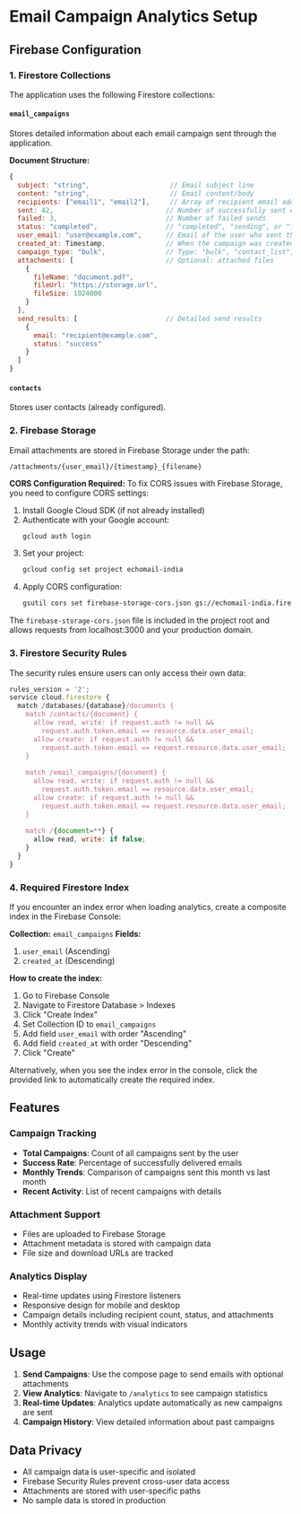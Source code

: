 # Email Campaign Analytics Setup

## Firebase Configuration

### 1. Firestore Collections

The application uses the following Firestore collections:

#### `email_campaigns`
Stores detailed information about each email campaign sent through the application.

**Document Structure:**
```javascript
{
  subject: "string",                    // Email subject line
  content: "string",                    // Email content/body
  recipients: ["email1", "email2"],     // Array of recipient email addresses
  sent: 42,                            // Number of successfully sent emails
  failed: 3,                           // Number of failed sends
  status: "completed",                 // "completed", "sending", or "failed"
  user_email: "user@example.com",      // Email of the user who sent the campaign
  created_at: Timestamp,               // When the campaign was created
  campaign_type: "bulk",               // Type: "bulk", "contact_list", "manual", etc.
  attachments: [                       // Optional: attached files
    {
      fileName: "document.pdf",
      fileUrl: "https://storage.url",
      fileSize: 1024000
    }
  ],
  send_results: [                      // Detailed send results
    {
      email: "recipient@example.com",
      status: "success"
    }
  ]
}
```

#### `contacts`
Stores user contacts (already configured).

### 2. Firebase Storage

Email attachments are stored in Firebase Storage under the path:
```
/attachments/{user_email}/{timestamp}_{filename}
```

**CORS Configuration Required:**
To fix CORS issues with Firebase Storage, you need to configure CORS settings:

1. Install Google Cloud SDK (if not already installed)
2. Authenticate with your Google account:
   ```bash
   gcloud auth login
   ```
3. Set your project:
   ```bash
   gcloud config set project echomail-india
   ```
4. Apply CORS configuration:
   ```bash
   gsutil cors set firebase-storage-cors.json gs://echomail-india.firebasestorage.app
   ```

The `firebase-storage-cors.json` file is included in the project root and allows requests from localhost:3000 and your production domain.

### 3. Firestore Security Rules

The security rules ensure users can only access their own data:

```javascript
rules_version = '2';
service cloud.firestore {
  match /databases/{database}/documents {
    match /contacts/{document} {
      allow read, write: if request.auth != null && 
        request.auth.token.email == resource.data.user_email;
      allow create: if request.auth != null && 
        request.auth.token.email == request.resource.data.user_email;
    }
    
    match /email_campaigns/{document} {
      allow read, write: if request.auth != null && 
        request.auth.token.email == resource.data.user_email;
      allow create: if request.auth != null && 
        request.auth.token.email == request.resource.data.user_email;
    }
    
    match /{document=**} {
      allow read, write: if false;
    }
  }
}
```

### 4. Required Firestore Index

If you encounter an index error when loading analytics, create a composite index in the Firebase Console:

**Collection:** `email_campaigns`
**Fields:**
1. `user_email` (Ascending)
2. `created_at` (Descending)

**How to create the index:**
1. Go to Firebase Console
2. Navigate to Firestore Database > Indexes
3. Click "Create Index"
4. Set Collection ID to `email_campaigns`
5. Add field `user_email` with order "Ascending"
6. Add field `created_at` with order "Descending"
7. Click "Create"

Alternatively, when you see the index error in the console, click the provided link to automatically create the required index.

## Features

### Campaign Tracking
- **Total Campaigns**: Count of all campaigns sent by the user
- **Success Rate**: Percentage of successfully delivered emails
- **Monthly Trends**: Comparison of campaigns sent this month vs last month
- **Recent Activity**: List of recent campaigns with details

### Attachment Support
- Files are uploaded to Firebase Storage
- Attachment metadata is stored with campaign data
- File size and download URLs are tracked

### Analytics Display
- Real-time updates using Firestore listeners
- Responsive design for mobile and desktop
- Campaign details including recipient count, status, and attachments
- Monthly activity trends with visual indicators

## Usage

1. **Send Campaigns**: Use the compose page to send emails with optional attachments
2. **View Analytics**: Navigate to `/analytics` to see campaign statistics
3. **Real-time Updates**: Analytics update automatically as new campaigns are sent
4. **Campaign History**: View detailed information about past campaigns

## Data Privacy

- All campaign data is user-specific and isolated
- Firebase Security Rules prevent cross-user data access
- Attachments are stored with user-specific paths
- No sample data is stored in production
